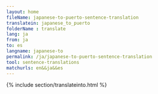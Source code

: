 ```yaml
---
layout: home
fileName: japanese-to-puerto-sentence-translation
translatein: japanese_to_puerto
folderName : translate
lang: ja
from: ja
to: es
langname: japanese-to
permalink: /ja/japanese-to-puerto-sentence-translation
tool: sentence-translations
matchurls: en&&ja&&es
---
```

{% include section/translateinto.html %}
